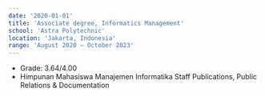 ```yaml
---
date: '2020-01-01'
title: 'Associate degree, Informatics Management'
school: 'Astra Polytechnic'
location: 'Jakarta, Indonesia'
range: 'August 2020 – October 2023'
---
```


- Grade: 3.64/4.00
- Himpunan Mahasiswa Manajemen Informatika Staff Publications, Public Relations & Documentation
